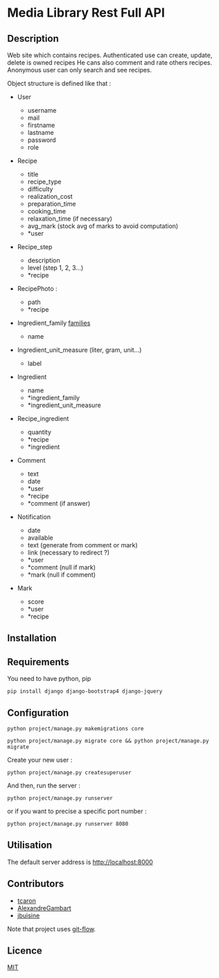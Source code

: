 # Media Library Rest Full API

## Description

Web site which contains recipes. Authenticated use can create, update, delete is owned recipes He cans also comment and rate others recipes. Anonymous user can only search and see recipes.

Object structure is defined like that :

- User
    - username
    - mail
    - firstname
    - lastname
    - password
    - role

- Recipe
    - title
    - recipe_type
    - difficulty
    - realization_cost
    - preparation_time
    - cooking_time
    - relaxation_time (if necessary)
    - avg_mark (stock avg of marks to avoid computation)
    - *user

- Recipe_step
    - description
    - level (step 1, 2, 3...)
    - *recipe

- RecipePhoto :
    - path
    - *recipe

- Ingredient_family [families](http://www.cuisine-libre.fr/familles-alimentaires)
    - name

- Ingredient_unit_measure (liter, gram, unit...)
    - label

- Ingredient
    - name
    - *ingredient_family
    - *ingredient_unit_measure

- Recipe_ingredient
    - quantity
    - *recipe
    - *ingredient

- Comment
    - text
    - date
    - *user
    - *recipe
    - *comment (if answer)

- Notification
    - date
    - available
    - text (generate from comment or mark)
    - link (necessary to redirect ?)
    - *user
    - *comment (null if mark)
    - *mark (null if comment)


- Mark
    - score
    - *user
    - *recipe


## Installation

## Requirements

You need to have python, pip

```
pip install django django-bootstrap4 django-jquery
```

## Configuration

```
python project/manage.py makemigrations core
```

```
python project/manage.py migrate core && python project/manage.py migrate
```

Create your new user :

```
python project/manage.py createsuperuser
```

And then, run the server :

```
python project/manage.py runserver
```

or if you want to precise a specific port number :

```
python project/manage.py runserver 8080
```

## Utilisation

The default server address is [http://localhost:8000](http://localhost:8000)


## Contributors

* [tcaron](https://github.com/tcaron)
* [AlexandreGambart](https://github.com/AlexandreGambart)
* [jbuisine](https://github.com/jbuisine)

Note that project uses [git-flow](https://danielkummer.github.io/git-flow-cheatsheet/).

## Licence

[MIT](https://github.com/jbuisine/django-recipes/blob/master/LICENSE)
